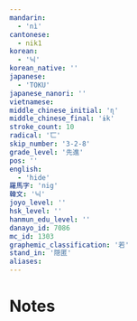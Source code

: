 ```yaml
---
mandarin:
  - 'nì'
cantonese:
  - nik1
korean:
  - '닉'
korean_native: ''
japanese:
  - 'TOKU'
japanese_nanori: ''
vietnamese:
middle_chinese_initial: 'ɳ'
middle_chinese_final: 'ɨk'
stroke_count: 10
radical: '匸'
skip_number: '3-2-8'
grade_level: '先進'
pos: ''
english:
  - 'hide'
羅馬字: 'nig'
韓文: '닉'
joyo_level: ''
hsk_level: ''
hanmun_edu_level: ''
danayo_id: 7086
mc_id: 1303
graphemic_classification: '若'
stand_in: '隠匿'
aliases:
---
```


# Notes
